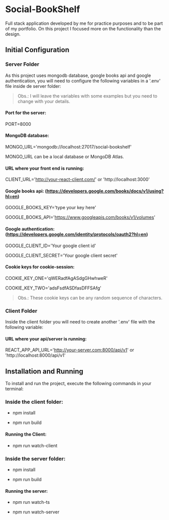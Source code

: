 # Social-BookShelf
Full stack application developed by me for practice purposes and to be part of my portfolio. On this project I focused more on the functionality than the design.

## Initial Configuration
### Server Folder
As this project uses mongodb database, google books api and google authentication, you will need to configure the following variables in a '.env' file inside de server folder:

> Obs.: I will leave the variables with some examples but you need to change with your details.

#### Port for the server:

PORT=8000

#### MongoDB database:

MONGO_URL='mongodb://localhost:27017/social-bookshelf'

MONGO_URL can be a local database or MongoDB Atlas.

#### URL where your front end is running:

CLIENT_URL='http://your-react-client.com/' or 'http://localhost:3000'

#### Google books api: (https://developers.google.com/books/docs/v1/using?hl=en)

GOOGLE_BOOKS_KEY='type your key here'

GOOGLE_BOOKS_API='https://www.googleapis.com/books/v1/volumes'

#### Google authentication: (https://developers.google.com/identity/protocols/oauth2?hl=en)

GOOGLE_CLIENT_ID='Your google client id'

GOOGLE_CLIENT_SECRET='Your google client secret'

#### Cookie keys for cookie-session:

COOKIE_KEY_ONE='qWERadfAgASdgGHwhweR' 

COOKIE_KEY_TWO='adsFsdfASDfasDFFSAfg'

> Obs.: These cookie keys can be any random sequence of characters.

### Client Folder
Inside the client folder you will need to create another '.env' file with the following variable:

#### URL where your api/server is running:

REACT_APP_API_URL='http://your-server.com:8000/api/v1' or 'http://localhost:8000/api/v1'

## Installation and Running

To install and run the project, execute the following commands in your terminal:

### Inside the client folder:

- npm install

- npm run build

#### Running the Client:

- npm run watch-client

### Inside the server folder:

- npm install

- npm run build

#### Running the server:

- npm run watch-ts

- npm run watch-server
